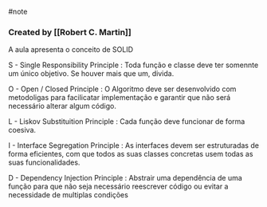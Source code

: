 #note

### Created by [[Robert C. Martin]]

A aula apresenta o conceito de SOLID

S - Single Responsibility Principle : Toda função e classe deve ter somennte um único objetivo. Se houver mais que um, divida.

O - Open / Closed Principle : O Algoritmo deve ser desenvolvido com metodoligas para facilicatar implementação e garantir que não será necessário alterar algum código.

L - Liskov Substituition Principle : Cada função deve funcionar de forma coesiva.

I - Interface Segregation Principle : As interfaces devem ser estruturadas de forma eficientes, com que todos as suas classes concretas usem todas as suas funcionalidades.

D - Dependency Injection Principle : Abstrair uma dependência de uma função para que não seja necessário reescrever código ou evitar a necessidade de multiplas condições

